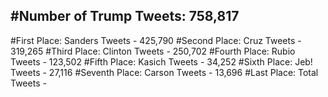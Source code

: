 #Number of Trump Tweets: 758,817
---
#First Place: Sanders Tweets - 425,790
#Second Place: Cruz Tweets - 319,265
#Third Place: Clinton Tweets - 250,702
#Fourth Place: Rubio Tweets - 123,502
#Fifth Place: Kasich Tweets - 34,252
#Sixth Place: Jeb! Tweets - 27,116
#Seventh Place: Carson Tweets - 13,696
#Last Place: Total Tweets -  
